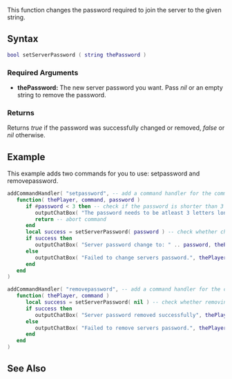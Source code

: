 This function changes the password required to join the server to the given string.

Syntax
------

``` lua
bool setServerPassword ( string thePassword )
```

### Required Arguments

-   **thePassword:** The new server password you want. Pass *nil* or an empty string to remove the password.

### Returns

Returns *true* if the password was successfully changed or removed, *false* or *nil* otherwise.

Example
-------

This example adds two commands for you to use: setpassword and removepassword.

``` lua
addCommandHandler( "setpassword", -- add a command handler for the command
   function( thePlayer, command, password )
      if #password < 3 then -- check if the password is shorter than 3 letters
         outputChatBox( "The password needs to be atleast 3 letters long!", thePlayer ) -- tell the player that password was too short
         return -- abort command
      end
      local success = setServerPassword( password ) -- check whether changing password worked
      if success then
         outputChatBox( "Server password change to: " .. password, thePlayer ) -- if it did, tell the player
      else
         outputChatBox( "Failed to change servers password.", thePlayer ) -- if it didn't, tell the player
      end
   end
)

addCommandHandler( "removepassword", -- add a command handler for the command
   function( thePlayer, command )
      local success = setServerPassword( nil ) -- check whether removing password worked
      if success then
         outputChatBox( "Server password removed successfully", thePlayer ) -- if it did, tell the player
      else
         outputChatBox( "Failed to remove servers password.", thePlayer ) -- if it didn't, tell the player
      end
   end
)
```

See Also
--------
